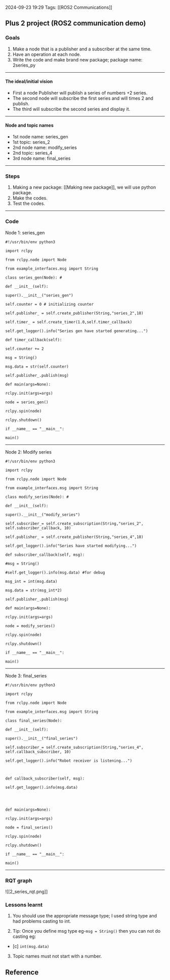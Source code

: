 
2024-09-23 19:29
Tags: [[ROS2 Communications]]

## Plus 2 project (ROS2 communication demo)

### Goals
1. Make a node that is a publisher and a subscriber at the same time.
2. Have an operation at each node.
3. Write the code and make brand new package; package name: 2series_py
---
#### The ideal/initial vision
- First a node Publisher will publish a series of numbers +2 series.
- The second node will subscribe the first series and will times 2 and publish.
- The third will subscribe the second series and display it.
---
#### Node and topic names
- 1st node name: series_gen
- 1st topic: series_2
- 2nd node name: modify_series
- 2nd topic: series_4
- 3rd node name: final_series
---
### Steps
1. Making a new package: [[Making new package]], we will use python package.
2. Make the codes.
3. Test the codes.
--- 
### Code
Node 1: series_gen

```
#!/usr/bin/env python3

import rclpy

from rclpy.node import Node

from example_interfaces.msg import String

class series_gen(Node): #

def __init__(self):

super().__init__("series_gen")

self.counter = 0 # initializing counter

self.publisher_ = self.create_publisher(String,"series_2",10)

self.timer_ = self.create_timer(1.0,self.timer_callback)

self.get_logger().info("Series gen have started generating...")

def timer_callback(self):

self.counter += 2

msg = String()

msg.data = str(self.counter)

self.publisher_.publish(msg)

def main(args=None):

rclpy.init(args=args)

node = series_gen()

rclpy.spin(node)

rclpy.shutdown()

if __name__ == "__main__":

main()
```
---
Node 2: Modify series
```
#!/usr/bin/env python3

import rclpy

from rclpy.node import Node

from example_interfaces.msg import String

class modify_series(Node): #

def __init__(self):

super().__init__("modify_series")

self.subscriber_= self.create_subscription(String,"series_2", self.subscriber_callback, 10)

self.publisher_ = self.create_publisher(String,"series_4",10)

self.get_logger().info("Series have started modifying...")

def subscriber_callback(self, msg):

#msg = String()

#self.get_logger().info(msg.data) #for debug

msg_int = int(msg.data)

msg.data = str(msg_int*2)

self.publisher_.publish(msg)

def main(args=None):

rclpy.init(args=args)

node = modify_series()

rclpy.spin(node)

rclpy.shutdown()

if __name__ == "__main__":

main()
```
---
Node 3: final_series
```
#!/usr/bin/env python3

import rclpy

from rclpy.node import Node

from example_interfaces.msg import String

class final_series(Node):

def __init__(self):

super().__init__("final_series")

self.subscriber_= self.create_subscription(String,"series_4", self.callback_subscriber, 10)

self.get_logger().info("Robot receiver is listening...")

  

def callback_subscriber(self, msg):

self.get_logger().info(msg.data)

  
  

def main(args=None):

rclpy.init(args=args)

node = final_series()

rclpy.spin(node)

rclpy.shutdown()

if __name__ == "__main__":

main()
```
---
### RQT graph

![[2_series_rqt.png]]

### Lessons learnt

1. You should use the appropriate message type; I used string type and had problems casting to int.

2. Tip: Once you define msg type eg-`msg = String()` then you can not do casting eg:
 - [c]  `int(msg.data)`

3. Topic names must not start with a number.

## Reference
